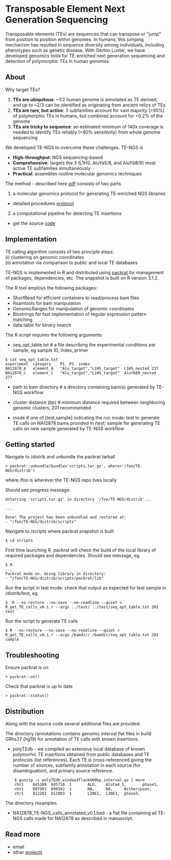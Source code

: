 # Transposable Element Next Generation Sequencing  

Transposable elements (TEs) are sequences that can transpose or "jump" from position to position within genomes. In humans, this jumping mechanism has resulted in sequence diversity among individuals, including phenotypes such as genetic disease. With Gerton Lunter, we have developed genomics tools for TE-enriched next generation sequencing and detection of polymorphic TEs in human genomes.   

## About  
Why target TEs?  

1. **TEs are ubiquitous**: ~1/2 human genome is annotated as TE derived, and up to ~2/3 can be identified as originating from ancient relics of TEs
2. **TEs are rare, but active**: 3 subfamilies account for vast majority (>95%) of polymorphic TEs in humans, but combined account for <0.2% of the genome
3. **TEs are tricky to sequence**: an estimated minimum of 140x coverage is needed to identify TEs reliably (>90% sensitivity) from whole genome sequencing 

We developed TE-NGS to overcome these challenges. TE-NGS is

- **High-throughput**: NGS sequencing-based
- **Comprehensive**: targets the 3 (L1HS, AluYa5/8, and AluYb8/9) most active TE subfamilies simultaneously
- **Practical**: assembles routine molecular genomics techniques 

The method - described here [pdf](#) consists of two parts
  
1. a molecular genomics protocol for generating TE-enriched NGS libraries  
- detailed procedures [protocol](#)   
 
2. a computational pipeline for detecting TE insertions   
- get the source [code](https://github.com/ekviky/TE-NGS)  

## Implementation  

TE calling algorithm consists of two principle steps:  
 (i) clustering on genomic coordinates  
 (ii) annotation via comparison to public and local TE databases  

TE-NGS is implemented in R and distributed using [packrat](https://github.com/rstudio/packrat) for management of packages, dependencies, etc. The snapshot is built on R version 3.1.2.  

The R tool employs the following packages:  
- ShortRead for efficient containers to read/process bam files
- Rsamtools for bam manipulation  
- GenomicRanges for manipulation of genomic coordinates  
- Biostrings for fast implementation of regular expression pattern matching  
- data.table for binary search   

The R script requires the following arguments:
- seq_opt_table.txt # a file describing the experimental conditions per sample, eg sample ID, index, primer  
```
$ cat seq_opt_table.txt
experiment	category	P1	P3	index
NA12878_A	element_A	"Alu_target","L1HS_target"	L1HS_nested	237
NA12878_C	element_C	"Alu_target","L1HS_target"	AluYb89_nested	277
```

- path to bam directory # a directory containing bam(s) generated by TE-NGS workflow  

- cluster distance (bp) # minimum distance required between neighboring genomic clusters, 201 recommended  

- mode # one of [test,sample] indicating the run mode: test to generate TE calls on NA12878 bams provided in /test; sample for generating TE calls on new sample generated by TE-NGS workflow

## Getting started  

Navigate to /distrib and unbundle the packrat tarball    
 
    > packrat::unbundle(bundle='scripts.tar.gz', where='/foo/TE-NGS/distrib')  

where /foo is wherever the TE-NGS repo lives locally 

Should see progress message:   

    Untarring 'scripts.tar.gz' in directory '/foo/TE-NGS/distrib'...  

    ...  

    Done! The project has been unbundled and restored at:  
    - "/foo/TE-NGS/distrib/scripts"  


Navigate to /scripts where packrat snapshot is built 
 
    $ cd scripts 

First time launching R, packrat will check the build of the local library of required packages and dependencies. Should see message, eg.  

    $ R
    ...
    Packrat mode on. Using library in directory:  
    - "/foo/TE-NGS/distrib/scripts/packrat/lib"  


Run the script in test mode: check that output as expected for test sample in /distrib/test, eg.   

    $  R --no-restore --no-save --no-readline --quiet < R_get_TE_calls_v0.1.r --args ../test/ ../test/seq_opt_table.txt 201 test  


Run the script to generate TE calls  
    
    $ R --no-restore --no-save --no-readline --quiet < R_get_TE_calls_v0.1.r --args /bamdir/ /bamdir/seq_opt_table.txt 201 sample  

## Troubleshooting

Ensure packrat is on  

    > packrat::on()

Check that packrat is up to date

    > packrat::status()

## Distribution
Along with the source code several additional files are provided:   

The directory /annotations contains genomic interval flat files in build GRhs37 (hg19) for annotation of TE calls with known insertions.   

- polyTEdb - we compiled an extensive local database of known polymorhic TE insertions obtained from public databases and TE protocols (list references). Each TE is cross-referenced giving the number of sources, subfamily annotation in each source (for disambiguation), and primary source reference. 
```
    $ gunzip -c polyTEdb_window3flank600bp.interval.gz | more  
    chr1    645109  645710  1       ALU,    AluYa4_5,       phase3, 
    chr1    697981  698582  1       NA,     NA,     Witherspoon, 
    chr1    812282  812883  1       LINE1,  LINE1,  phase3, 
```

The directory /examples 

- NA12878_TE-NGS_calls_annotated_v0.1.bed - a flat file containing all TE-NGS calls made for NA12878 as described in manuscript.  


## Read more
- email
- other [projects](https://ekviky.github.io/about/)
